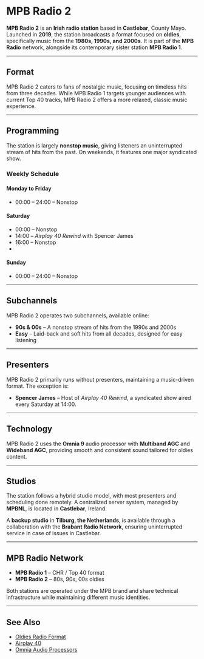# MPB Radio 2

**MPB Radio 2** is an **Irish radio station** based in **Castlebar**, County Mayo. Launched in **2019**, the station broadcasts a format focused on **oldies**, specifically music from the **1980s, 1990s, and 2000s**. It is part of the **MPB Radio** network, alongside its contemporary sister station **MPB Radio 1**.

---

## Format

MPB Radio 2 caters to fans of nostalgic music, focusing on timeless hits from three decades. While MPB Radio 1 targets younger audiences with current Top 40 tracks, MPB Radio 2 offers a more relaxed, classic music experience.

---

## Programming

The station is largely **nonstop music**, giving listeners an uninterrupted stream of hits from the past. On weekends, it features one major syndicated show.

### Weekly Schedule

#### Monday to Friday
- 00:00 – 24:00 – Nonstop

#### Saturday
- 00:00 – Nonstop  
- 14:00 – *Airplay 40 Rewind* with Spencer James  
- 16:00 – Nonstop
- 
#### Sunday
- 00:00 – 24:00 – Nonstop
---

## Subchannels

MPB Radio 2 operates two subchannels, available online:

- **90s & 00s** – A nonstop stream of hits from the 1990s and 2000s  
- **Easy** – Laid-back and soft hits from all decades, designed for easy listening  

---

## Presenters

MPB Radio 2 primarily runs without presenters, maintaining a music-driven format. The exception is:

- **Spencer James** – Host of *Airplay 40 Rewind*, a syndicated show aired every Saturday at 14:00.

---

## Technology

MPB Radio 2 uses the **Omnia 9** audio processor with **Multiband AGC** and **Wideband AGC**, providing smooth and consistent sound tailored for oldies content.

---

## Studios

The station follows a hybrid studio model, with most presenters and scheduling done remotely. A centralized server system, managed by **MPBNL**, is located in **Castlebar**, Ireland.

A **backup studio** in **Tilburg, the Netherlands**, is available through a collaboration with the **Brabant Radio Network**, ensuring uninterrupted service in case of issues in Castlebar.

---

## MPB Radio Network

- **MPB Radio 1** – CHR / Top 40 format  
- **MPB Radio 2** – 80s, 90s, 00s oldies  

Both stations are operated under the MPB brand and share technical infrastructure while maintaining different music identities.

---

## See Also

- [Oldies Radio Format](https://en.wikipedia.org/wiki/Oldies)  
- [Airplay 40](https://www.airplay40.com/)  
- [Omnia Audio Processors](https://www.telosalliance.com/omnia)
